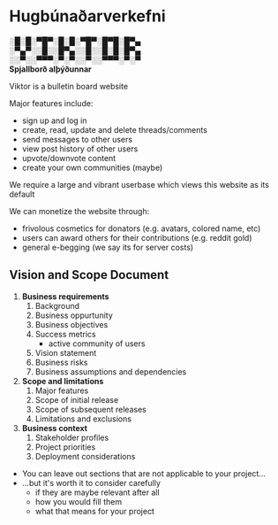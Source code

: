 # Hugbúnaðarverkefni

**░█░█░▀█▀░█░█░▀█▀░█▀█░█▀▄**  
**░▀▄▀░░█░░█▀▄░░█░░█░█░█▀▄**  
**░░▀░░▀▀▀░▀░▀░░▀░░▀▀▀░▀░▀**  
**Spjallborð alþýðunnar**

Viktor is a bulletin board website

Major features include:
* sign up and log in
* create, read, update and delete threads/comments
* send messages to other users
* view post history of other users
* upvote/downvote content
* create your own communities (maybe)

We require a large and vibrant userbase which views this website as its default

We can monetize the website through:
* frivolous cosmetics for donators (e.g. avatars, colored name, etc)
* users can award others for their contributions (e.g. reddit gold)
* general e-begging (we say its for server costs)

## Vision and Scope Document
1. **Business requirements**
	1. Background
	2. Business oppurtunity
	3. Business objectives
	4. Success metrics
		* active community of users
	5. Vision statement
	6. Business risks
	7. Business assumptions and dependencies
2. **Scope and limitations**
	1. Major features
	2. Scope of initial release
	3. Scope of subsequent releases
	4. Limitations and exclusions
3. **Business context**
	1. Stakeholder profiles
	2. Project priorities
	3. Deployment considerations

* You can leave out sections that are not applicable to your project...
* ...but it's worth it to consider carefully
	 * if they are maybe relevant after all
	 * how you would fill them
	 * what that means for your project
